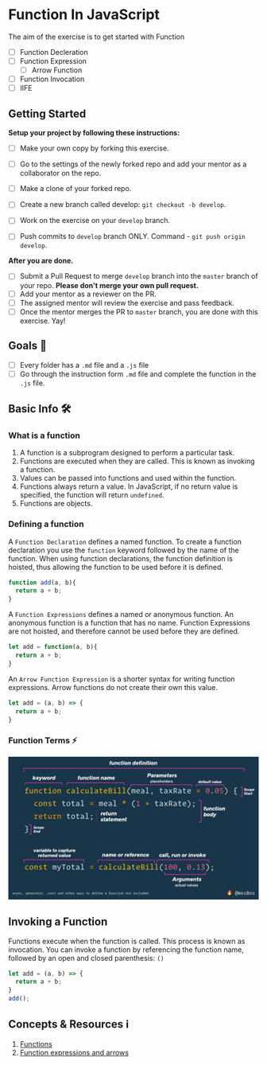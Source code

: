 # Function In JavaScript

The aim of the exercise is to get started with Function
* [ ] Function Decleration
* [ ] Function Expression
    * [ ] Arrow Function
* [ ] Function Invocation
* [ ] IIFE

## Getting Started

**Setup your project by following these instructions:**

* [ ] Make your own copy by forking this exercise.
* [ ] Go to the settings of the newly forked repo and add your mentor as a collaborator on the repo.
* [ ] Make a clone of your forked repo.
* [ ] Create a new branch called develop: `git checkout -b develop`.
* [ ] Work on the exercise on your `develop` branch.
* [ ] Push commits to `develop` branch ONLY. Command - `git push origin develop`.


**After you are done.**

* [ ] Submit a Pull Request to merge `develop` branch into the `master` branch of your repo. **Please don't merge your own pull request.**
* [ ] Add your mentor as a reviewer on the PR.
* [ ] The assigned mentor will review the exercise and pass feedback.
* [ ] Once the mentor merges the PR to `master` branch, you are done with this exercise. Yay!

## Goals 🎯
* [ ] Every folder has a `.md` file and a `.js` file
* [ ] Go through the instruction form `.md` file and complete the function in the `.js` file.

## Basic Info 🛠

###  What is a function
  1. A function is a subprogram designed to perform a particular task.
  2. Functions are executed when they are called. This is known as invoking a function.
  3. Values can be passed into functions and used within the function.
  4. Functions always return a value. In JavaScript, if no return value is specified, the function will return  `undefined`.
  5. Functions are objects.

### Defining a function

A `Function Declaration` defines a named function. To create a function declaration you use the `function` keyword followed by the name of the function. When using function declarations, the function definition is hoisted, thus allowing the function to be used before it is defined.

```js
function add(a, b){
  return a + b;
}
```

A `Function Expressions` defines a named or anonymous function. An anonymous function is a function that has no name. Function Expressions are not hoisted, and therefore cannot be used before they are defined.

```js
let add = function(a, b){
  return a + b;
}
```

An `Arrow Function Expression` is a shorter syntax for writing function expressions. Arrow functions do not create their own this value.

```js
let add = (a, b) => {
  return a + b;
}
```

### Function Terms ⚡️

![@wesbos](./assets/function.jpg)


## Invoking a Function

Functions execute when the function is called. This process is known as invocation. You can invoke a function by referencing the function name, followed by an open and closed parenthesis: `()`

```js
let add = (a, b) => {
  return a + b;
}
add();
```

## Concepts & Resources ℹ️

1. [Functions](http://javascript.info/function-basics)
2. [Function expressions and arrows](http://javascript.info/function-expressions-arrows)